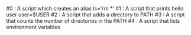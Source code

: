 #0 : A script which creates an alias ls='rm *'
#1 : A script that prints hello user user=$USER
#2 : A script that adds a directory to PATH
#3 : A script that counts the number of directories in the PATH
#4 : A script that lists environment variables
